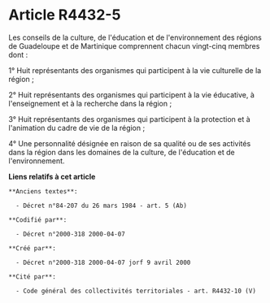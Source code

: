 # Article R4432-5

Les conseils de la culture, de l'éducation et de l'environnement des régions de Guadeloupe et de Martinique comprennent
chacun vingt-cinq membres dont :

1° Huit représentants des organismes qui participent à la vie culturelle de la région ;

2° Huit représentants des organismes qui participent à la vie éducative, à l'enseignement et à la recherche dans la région ;

3° Huit représentants des organismes qui participent à la protection et à l'animation du cadre de vie de la région ;

4° Une personnalité désignée en raison de sa qualité ou de ses activités dans la région dans les domaines de la culture, de
l'éducation et de l'environnement.

**Liens relatifs à cet article**

	**Anciens textes**:

	  - Décret n°84-207 du 26 mars 1984 - art. 5 (Ab)

	**Codifié par**:

	  - Décret n°2000-318 2000-04-07

	**Créé par**:

	  - Décret n°2000-318 2000-04-07 jorf 9 avril 2000

	**Cité par**:

	  - Code général des collectivités territoriales - art. R4432-10 (V)

